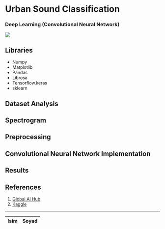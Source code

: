 # Urban Sound Classification
### Deep Learning (Convolutional Neural Network)

![](https://static.wikia.nocookie.net/bleach/images/1/16/Ep329UraharaProfileOption4.png/revision/latest/scale-to-width-down/1000?cb=20220325000742&path-prefix=en)

## Libraries
- Numpy 
- Matplotlib 
- Pandas 
- Librosa 
- Tensorflow.keras
- sklearn
## Dataset Analysis

## Spectrogram
## Preprocessing
## Convolutional Neural Network Implementation
## Results

## References
1. [Global AI Hub](https://globalaihub.com/courses/introduction-to-deep-learning/)
2. [Kaggle](https://www.kaggle.com/datasets/chrisfilo/urbansound8k)

---

|Isim | Soyad |
|--|--|
